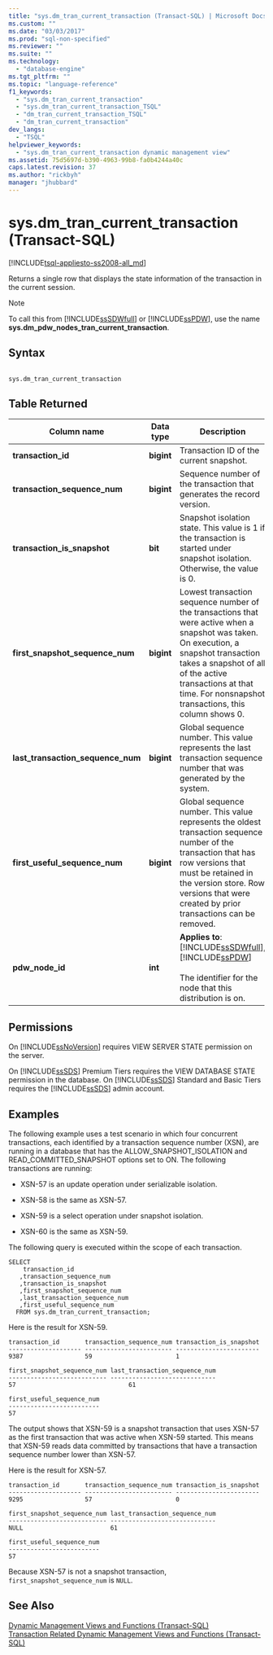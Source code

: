 ```yaml
---
title: "sys.dm_tran_current_transaction (Transact-SQL) | Microsoft Docs"
ms.custom: ""
ms.date: "03/03/2017"
ms.prod: "sql-non-specified"
ms.reviewer: ""
ms.suite: ""
ms.technology: 
  - "database-engine"
ms.tgt_pltfrm: ""
ms.topic: "language-reference"
f1_keywords: 
  - "sys.dm_tran_current_transaction"
  - "sys.dm_tran_current_transaction_TSQL"
  - "dm_tran_current_transaction_TSQL"
  - "dm_tran_current_transaction"
dev_langs: 
  - "TSQL"
helpviewer_keywords: 
  - "sys.dm_tran_current_transaction dynamic management view"
ms.assetid: 75d5697d-b390-4963-99b8-fa0b4244a40c
caps.latest.revision: 37
ms.author: "rickbyh"
manager: "jhubbard"
---
```

# sys.dm_tran_current_transaction (Transact-SQL)
[!INCLUDE[tsql-appliesto-ss2008-all_md](../../../a9retired/includes/tsql-appliesto-ss2008-all-md.md)]

  Returns a single row that displays the state information of the transaction in the current session.  
  
> [!NOTE]  
>  To call this from [!INCLUDE[ssSDWfull](../../../a9notintoc/includes/sssdwfull-md.md)] or [!INCLUDE[ssPDW](../../../a9notintoc/includes/sspdw-md.md)], use the name **sys.dm_pdw_nodes_tran_current_transaction**.  
  
## Syntax  
  
```  
  
sys.dm_tran_current_transaction  
```  
  
## Table Returned  
  
|Column name|Data type|Description|  
|-----------------|---------------|-----------------|  
|**transaction_id**|**bigint**|Transaction ID of the current snapshot.|  
|**transaction_sequence_num**|**bigint**|Sequence number of the transaction that generates the record version.|  
|**transaction_is_snapshot**|**bit**|Snapshot isolation state. This value is 1 if the transaction is started under snapshot isolation. Otherwise, the value is 0.|  
|**first_snapshot_sequence_num**|**bigint**|Lowest transaction sequence number of the transactions that were active when a snapshot was taken. On execution, a snapshot transaction takes a snapshot of all of the active transactions at that time. For nonsnapshot transactions, this column shows 0.|  
|**last_transaction_sequence_num**|**bigint**|Global sequence number. This value represents the last transaction sequence number that was generated by the system.|  
|**first_useful_sequence_num**|**bigint**|Global sequence number. This value represents the oldest transaction sequence number of the transaction that has row versions that must be retained in the version store. Row versions that were created by prior transactions can be removed.|  
|**pdw_node_id**|**int**|**Applies to**: [!INCLUDE[ssSDWfull](../../../a9notintoc/includes/sssdwfull-md.md)], [!INCLUDE[ssPDW](../../../a9notintoc/includes/sspdw-md.md)]<br /><br /> The identifier for the node that this distribution is on.|  
  
## Permissions  
 On [!INCLUDE[ssNoVersion](../../../a9notintoc/includes/ssnoversion-md.md)] requires VIEW SERVER STATE permission on the server.  
  
 On [!INCLUDE[ssSDS](../../../a9retired/includes/sssds-md.md)] Premium Tiers requires the VIEW DATABASE STATE permission in the database. On [!INCLUDE[ssSDS](../../../a9retired/includes/sssds-md.md)] Standard and Basic Tiers requires the [!INCLUDE[ssSDS](../../../a9retired/includes/sssds-md.md)] admin account.  
  
## Examples  
 The following example uses a test scenario in which four concurrent transactions, each identified by a transaction sequence number (XSN), are running in a database that has the ALLOW_SNAPSHOT_ISOLATION and READ_COMMITTED_SNAPSHOT options set to ON. The following transactions are running:  
  
-   XSN-57 is an update operation under serializable isolation.  
  
-   XSN-58 is the same as XSN-57.  
  
-   XSN-59 is a select operation under snapshot isolation.  
  
-   XSN-60 is the same as XSN-59.  
  
 The following query is executed within the scope of each transaction.  
  
```  
SELECT   
    transaction_id  
   ,transaction_sequence_num  
   ,transaction_is_snapshot  
   ,first_snapshot_sequence_num  
   ,last_transaction_sequence_num  
   ,first_useful_sequence_num  
  FROM sys.dm_tran_current_transaction;  
```  
  
 Here is the result for XSN-59.  
  
```  
transaction_id       transaction_sequence_num transaction_is_snapshot  
-------------------- ------------------------ -----------------------  
9387                 59                       1                         
  
first_snapshot_sequence_num last_transaction_sequence_num  
--------------------------- -----------------------------  
57                               61                        
  
first_useful_sequence_num  
-------------------------  
57  
```  
  
 The output shows that XSN-59 is a snapshot transaction that uses XSN-57 as the first transaction that was active when XSN-59 started. This means that XSN-59 reads data committed by transactions that have a transaction sequence number lower than XSN-57.  
  
 Here is the result for XSN-57.  
  
```  
transaction_id       transaction_sequence_num transaction_is_snapshot  
-------------------- ------------------------ -----------------------  
9295                 57                       0  
  
first_snapshot_sequence_num last_transaction_sequence_num  
--------------------------- -----------------------------  
NULL                        61  
  
first_useful_sequence_num  
-------------------------  
57  
```  
  
 Because XSN-57 is not a snapshot transaction, `first_snapshot_sequence_num` is `NULL`.  
  
## See Also  
 [Dynamic Management Views and Functions &#40;Transact-SQL&#41;](../Topic/Dynamic%20Management%20Views%20and%20Functions%20\(Transact-SQL\).md)   
 [Transaction Related Dynamic Management Views and Functions &#40;Transact-SQL&#41;](../../../relational-databases/reference/system-dynamic-management-views/transaction-related-dynamic-management-views-and-functions-transact-sql.md)  
  
  

